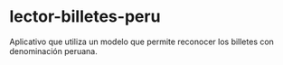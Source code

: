 # lector-billetes-peru
Aplicativo que utiliza un modelo que permite reconocer los billetes con denominación peruana.
